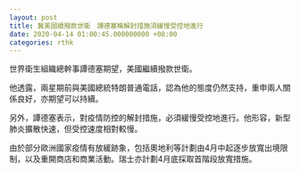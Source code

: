 ```yaml
---
layout: post
title: 冀美國續撥款世衛　譚德塞稱解封措施須緩慢受控地進行
date: 2020-04-14 01:00:45.000000000 +08:00
categories: rthk
---
```


世界衛生組織總幹事譚德塞期望，美國繼續撥款世衛。

他透露，兩星期前與美國總統特朗普通電話，認為他的態度仍然支持，重申兩人關係良好，亦期望可以持續。

另外，譚德塞表示，對疫情防控的解封措施，必須緩慢受控地進行。他形容，新型肺炎擴散快速，但受控速度相對較慢。

由於部分歐洲國家疫情有放緩跡象，包括奧地利等計劃由4月中起逐步放寬出境限制，以及重開商店和商業活動。瑞士亦計劃4月底採取首階段放寬措施。
